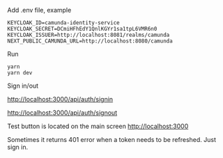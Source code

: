 Add .env file, example
```
KEYCLOAK_ID=camunda-identity-service
KEYCLOAK_SECRET=DCmiHFhEdY1QnlKGYr1sa1tpL6VMR6n0
KEYCLOAK_ISSUER=http://localhost:8081/realms/camunda
NEXT_PUBLIC_CAMUNDA_URL=http://localhost:8080/camunda
```

Run
```
yarn
yarn dev
```

Sign in/out

<http://localhost:3000/api/auth/signin>

<http://localhost:3000/api/auth/signout>

Test button is located on the main screen
<http://localhost:3000>

Sometimes it returns 401 error when a token needs to be refreshed. Just sign in.